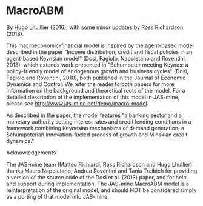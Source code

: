 # MacroABM
By Hugo Lhuillier (2016), with some minor updates by Ross Richardson (2018).

This macroeconomic-financial model is inspired by the agent-based model described in the paper "Income distribution, credit and fiscal policies in an agent-based Keynsian model" (Dosi, Fagiolo, Napoletano and Roventini, 2013), which extends work presented in "Schumpeter meeting Keynes: a policy-friendly model of endogenous growth and business cycles" (Dosi, Fagiolo and Roventini, 2010), both published in the Journal of Economic Dynamics and Control.  We refer the reader to both papers for more information on the background and theoretical roots of the model.  For a detailed description of the implementation of this model in JAS-mine, please see http://www.jas-mine.net/demo/macro-model.

As described in the paper, the model features "a banking sector and a monetary authority setting interest rates and credit lending conditions in a framework combining Keynesian mechanisms of demand generation, a Schumpeterian innovation-fueled process of growth and Minskian credit dynamics."


Acknowledgements

The JAS-mine team (Matteo Richiardi, Ross Richardson and Hugo Lhullier) thanks Mauro Napoletano, Andrea Roventini and Tania Treibich for providing a version of the source code of the Dosi et al. (2013) paper, and for help and support during implementation. The JAS-mine MacroABM model is a reinterpretation of the original model, and should NOT be considered simply as a porting of that model into JAS-mine. 
